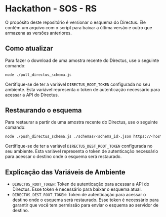 Hackathon - SOS - RS
====================

O propósito deste repositório é versionar o esquema do Directus. Ele contém um arquivo com o script para baixar a última versão e outro que armazena as versões anteriores.

Como atualizar
--------------

Para fazer o download de uma amostra recente do Directus, use o seguinte comando:

```sh
node ./pull_directus_schema.js
```

Certifique-se de ter a variável `DIRECTUS_ROOT_TOKEN` configurada no seu ambiente. Esta variável representa o token de autenticação necessário para acessar a API do Directus.

Restaurando o esquema
---------------------

Para restaurar a partir de uma amostra recente do Directus, use o seguinte comando:

```sh
node ./push_directus_schema.js ./schemas/<schema_id>.json https://<host>:<port>
```

Certifique-se de ter a variável `DIRECTUS_DEST_ROOT_TOKEN` configurada no seu ambiente. Esta variável representa o token de autenticação necessário para acessar o destino onde o esquema será restaurado.

Explicação das Variáveis de Ambiente
------------------------------------

-   `DIRECTUS_ROOT_TOKEN`: Token de autenticação para acessar a API do Directus. Esse token é necessário para baixar o esquema atual.
-   `DIRECTUS_DEST_ROOT_TOKEN`: Token de autenticação para acessar o destino onde o esquema será restaurado. Esse token é necessário para garantir que você tem permissão para enviar o esquema ao servidor de destino.